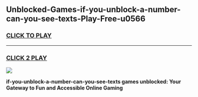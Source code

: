 
## Unblocked-Games-if-you-unblock-a-number-can-you-see-texts-Play-Free-u0566
<h3>
<a href="https://premium76.site?title=if-you-unblock-a-number-can-you-see-texts&ref=10A">CLICK TO PLAY</a></h3>
<hr>

<h3>
<a href="https://premium76.site?title=if-you-unblock-a-number-can-you-see-texts&ref=10A">CLICK 2 PLAY</a>
  
</h3>

<a href="https://premium76.site?title=if-you-unblock-a-number-can-you-see-texts&ref=10A"><img src="https://clearcache.store/games.png"></a>


**if-you-unblock-a-number-can-you-see-texts games unblocked: Your Gateway to Fun and Accessible Online Gaming**
